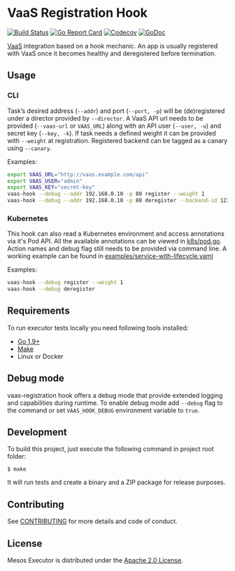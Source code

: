 # VaaS Registration Hook

[![Build Status](https://travis-ci.org/allegro/vaas-registration-hook.svg?branch=master)](https://travis-ci.org/allegro/vaas-registration-hook)
[![Go Report Card](https://goreportcard.com/badge/github.com/allegro/vaas-registration-hook)](https://goreportcard.com/report/github.com/allegro/vaas-registration-hook)
[![Codecov](https://codecov.io/gh/allegro/vaas-registration-hook/branch/master/graph/badge.svg)](https://codecov.io/gh/allegro/vaas-registration-hook)
[![GoDoc](https://godoc.org/github.com/allegro/vaas-registration-hook?status.svg)](https://godoc.org/github.com/allegro/vaas-registration-hook)


[VaaS][1] integration based on a hook mechanic.
An app is usually registered with VaaS once it becomes healthy and deregistered before termination.

## Usage
### CLI
Task’s desired address (`--addr`) and port (`--port, -p`) will be (de)registered under 
a director provided by `--director`. A VaaS API url needs to be provided (`--vaas-url` or `VAAS_URL`) 
along with an API user (`--user, -u`) and secret key (`--key, -k`). 
If task needs a defined weight it can be provided with `--weight` at registration.
Registered backend can be tagged as a canary using `--canary`. 

Examples:
```bash
export VAAS_URL="http://vaas.example.com/api"
export VAAS_USER="admin"
export VAAS_KEY="secret-key"
vaas-hook --debug --addr 192.168.0.10 -p 80 register --weight 1
vaas-hook --debug --addr 192.168.0.10 -p 80 deregister --backend-id 12345
```

### Kubernetes
This hook can also read a Kubernetes environment and access annotations via it's Pod API.
All the available annotations can be viewed in [k8s/pod.go](k8s/pod.go).
Action names and debug flag still needs to be provided via command line.
A working example can be found in [examples/service-with-lifecycle.yaml](examples/service-with-lifecycle.yaml)

Examples:
```bash
vaas-hook --debug register --weight 1
vaas-hook --debug deregister
```

## Requirements

To run executor tests locally you need following tools installed:

* [Go 1.9+][2]
* [Make][3]
* Linux or Docker


## Debug mode

vaas-registration hook offers a debug mode that provide extended logging and capabilities during
runtime. To enable debug mode add `--debug` flag to the command or set `VAAS_HOOK_DEBUG` 
environment variable to `true`.

## Development

To build this project, just execute the following command in project root folder:

```
$ make
```

It will run tests and create a binary and a ZIP package for release purposes.


## Contributing

See [CONTRIBUTING](CONTRIBUTING.md) for more details and code of conduct. 

## License

Mesos Executor is distributed under the [Apache 2.0 License](LICENSE).


[1]: https://github.com/allegro/vaas
[2]: https://golang.org/dl/
[3]: https://www.gnu.org/software/make/
[6]: https://brandur.org/logfmt
